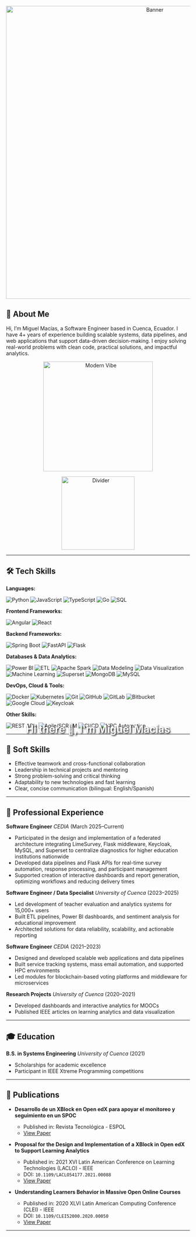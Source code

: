 <p align="center" style="position: relative;">
  <img src="https://i.imgur.com/SUFU1Hn.gif" alt="Banner" width="800"/>
  <h1 align="center" style="position: absolute; top: 50%; left: 50%; transform: translate(-50%, -50%); color: white; text-shadow: 2px 2px 4px #000000;">Hi there 👋, I'm Miguel Macías</h1>
</p>

## 👋 About Me

Hi, I’m Miguel Macías, a Software Engineer based in Cuenca, Ecuador. I have 4+ years of experience building scalable systems, data pipelines, and web applications that support data-driven decision-making. I enjoy solving real-world problems with clean code, practical solutions, and impactful analytics.

<p align="center">
  <img src="https://i.imgur.com/S0f27Vz.gif" alt="Modern Vibe" width="300"/>
</p>


<p align="center">
  <img src="https://i.imgur.com/o1kE0k4.gif" alt="Divider" width="200"/>
</p>

---

## 🛠️ Tech Skills

**Languages:**

![Python](https://img.shields.io/badge/Python-3776AB?style=for-the-badge&logo=python&logoColor=white) ![JavaScript](https://img.shields.io/badge/JavaScript-F7DF1E?style=for-the-badge&logo=javascript&logoColor=black) ![TypeScript](https://img.shields.io/badge/TypeScript-3178C6?style=for-the-badge&logo=typescript&logoColor=white) ![Go](https://img.shields.io/badge/Go-00ADD8?style=for-the-badge&logo=go&logoColor=white) ![SQL](https://img.shields.io/badge/SQL-4479A1?style=for-the-badge&logo=postgresql&logoColor=white)

**Frontend Frameworks:**

![Angular](https://img.shields.io/badge/Angular-DD0031?style=for-the-badge&logo=angular&logoColor=white) ![React](https://img.shields.io/badge/React-61DAFB?style=for-the-badge&logo=react&logoColor=black)

**Backend Frameworks:**

![Spring Boot](https://img.shields.io/badge/Spring_Boot-6DB33F?style=for-the-badge&logo=spring-boot&logoColor=white) ![FastAPI](https://img.shields.io/badge/FastAPI-009688?style=for-the-badge&logo=fastapi&logoColor=white) ![Flask](https://img.shields.io/badge/Flask-000000?style=for-the-badge&logo=flask&logoColor=white)

**Databases & Data Analytics:**

![Power BI](https://img.shields.io/badge/Power_BI-F2C811?style=for-the-badge&logo=powerbi&logoColor=black) ![ETL](https://img.shields.io/badge/ETL-702C8C?style=for-the-badge&logoColor=white) ![Apache Spark](https://img.shields.io/badge/Apache_Spark-E25A1C?style=for-the-badge&logo=apache-spark&logoColor=white) ![Data Modeling](https://img.shields.io/badge/Data_Modeling-1E90FF?style=for-the-badge&logoColor=white) ![Data Visualization](https://img.shields.io/badge/Data_Visualization-FF7F50?style=for-the-badge&logoColor=white) ![Machine Learning](https://img.shields.io/badge/Machine_Learning-FFD700?style=for-the-badge&logoColor=black) ![Superset](https://img.shields.io/badge/Superset-4A90E2?style=for-the-badge&logo=apache-superset&logoColor=white) ![MongoDB](https://img.shields.io/badge/MongoDB-47A248?style=for-the-badge&logo=mongodb&logoColor=white) ![MySQL](https://img.shields.io/badge/MySQL-4479A1?style=for-the-badge&logo=mysql&logoColor=white)

**DevOps, Cloud & Tools:**

![Docker](https://img.shields.io/badge/Docker-2496ED?style=for-the-badge&logo=docker&logoColor=white) ![Kubernetes](https://img.shields.io/badge/Kubernetes-326CE5?style=for-the-badge&logo=kubernetes&logoColor=white) ![Git](https://img.shields.io/badge/Git-F05032?style=for-the-badge&logo=git&logoColor=white) ![GitHub](https://img.shields.io/badge/GitHub-181717?style=for-the-badge&logo=github&logoColor=white) ![GitLab](https://img.shields.io/badge/GitLab-FC6D26?style=for-the-badge&logo=gitlab&logoColor=white) ![Bitbucket](https://img.shields.io/badge/Bitbucket-0052CC?style=for-the-badge&logo=bitbucket&logoColor=white) ![Google Cloud](https://img.shields.io/badge/Google_Cloud-4285F4?style=for-the-badge&logo=google-cloud&logoColor=white) ![Keycloak](https://img.shields.io/badge/Keycloak-2A9DF4?style=for-the-badge&logo=keycloak&logoColor=white)

**Other Skills:**

![REST APIs](https://img.shields.io/badge/REST_APIs-0277BD?style=for-the-badge&logoColor=white) ![Agile/SCRUM](https://img.shields.io/badge/Agile/SCRUM-009EDA?style=for-the-badge&logoColor=white) ![CI/CD](https://img.shields.io/badge/CI/CD-3C94D6?style=for-the-badge&logo=gitlabci&logoColor=white) ![HPC Automation](https://img.shields.io/badge/HPC_Automation-BF0000?style=for-the-badge&logoColor=white)

---

## 🤝 Soft Skills

* Effective teamwork and cross-functional collaboration
* Leadership in technical projects and mentoring
* Strong problem-solving and critical thinking
* Adaptability to new technologies and fast learning
* Clear, concise communication (bilingual: English/Spanish)

---

## 💼 Professional Experience

**Software Engineer**
*CEDIA* (March 2025–Current)

* Participated in the design and implementation of a federated architecture integrating LimeSurvey, Flask middleware, Keycloak, MySQL, and Superset to centralize diagnostics for higher education institutions nationwide
* Developed data pipelines and Flask APIs for real-time survey automation, response processing, and participant management
* Supported creation of interactive dashboards and report generation, optimizing workflows and reducing delivery times

**Software Engineer / Data Specialist**
*University of Cuenca* (2023–2025)

* Led development of teacher evaluation and analytics systems for 15,000+ users
* Built ETL pipelines, Power BI dashboards, and sentiment analysis for educational improvement
* Architected solutions for data reliability, scalability, and actionable reporting

**Software Engineer**
*CEDIA* (2021–2023)

* Designed and developed scalable web applications and data pipelines
* Built service tracking systems, mass email automation, and supported HPC environments
* Led modules for blockchain-based voting platforms and middleware for microservices

**Research Projects**
*University of Cuenca* (2020–2021)

* Developed dashboards and interactive analytics for MOOCs
* Published IEEE articles on learning analytics and data visualization

---

## 🎓 Education

**B.S. in Systems Engineering**
*University of Cuenca* (2021)

* Scholarships for academic excellence
* Participant in IEEE Xtreme Programming competitions

---

## 📝 Publications

*   **Desarrollo de un XBlock en Open edX para apoyar el monitoreo y seguimiento en un SPOC**
    *   Published in: Revista Tecnológica - ESPOL
    *   [View Paper](https://rte.espol.edu.ec/index.php/tecnologica/article/view/957/651)

*   **Proposal for the Design and Implementation of a XBlock in Open edX to Support Learning Analytics**
    *   Published in: 2021 XVI Latin American Conference on Learning Technologies (LACLO) - IEEE
    *   DOI: `10.1109/LACLO54177.2021.00088`
    *   [View Paper](https://ieeexplore.ieee.org/document/9725187)

*   **Understanding Learners Behavior in Massive Open Online Courses**
    *   Published in: 2020 XLVI Latin American Computing Conference (CLEI) - IEEE
    *   DOI: `10.1109/CLEI52000.2020.00050`
    *   [View Paper](https://ieeexplore.ieee.org/document/9458355)

---
